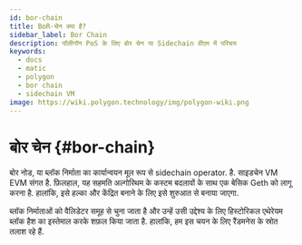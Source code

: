 ```yaml
---
id: bor-chain
title: BoR-चेन क्या है?
sidebar_label: Bor Chain
description: पॉलीगॉन PoS के लिए बोर चेन या Sidechain वीएम में परिचय
keywords:
  - docs
  - matic
  - polygon
  - bor chain
  - sidechain VM
image: https://wiki.polygon.technology/img/polygon-wiki.png
---
```


# बोर चेन {#bor-chain}

बोर नोड, या ब्लॉक निर्माता का कार्यान्वयन मूल रूप से sidechain operator. है. साइडचेन VM EVM संगत है. फ़िलहाल, यह सहमति अल्गोरिथम के कस्टम बदलावों के साथ एक बेसिक Geth को लागू करना है. हालांकि, इसे हल्का और केंद्रित बनाने के लिए इसे शुरुआत से बनाया जाएगा.

ब्लॉक निर्माताओं को वैलिडेटर समूह से चुना जाता है और उन्हें उसी उद्देश्य के लिए हिस्टोरिकल एथेरेयम ब्लॉक हैश का इस्तेमाल करके शफ़ल किया जाता है. हालांकि, हम इस चयन के लिए रैंडमनेस के स्रोत तलाश रहे हैं.